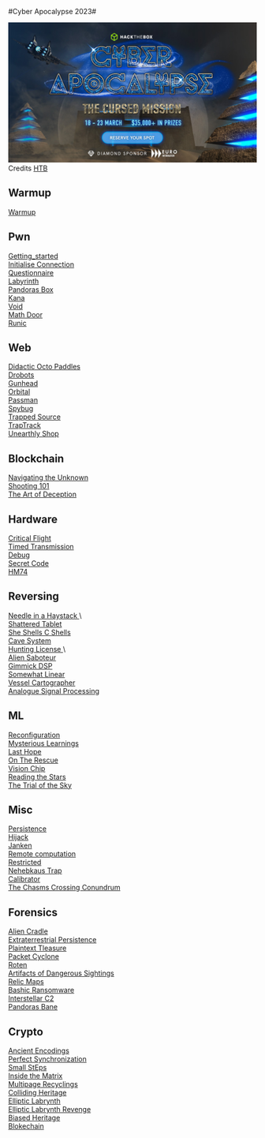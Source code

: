 #Cyber Apocalypse 2023#

![My dog ate the banner](./CyberApocalypseBanner.jpg)
Credits [HTB](http://ctf.hackthebox.com)

## Warmup
[Warmup <sanitycheck>](warmup/warmup/README.md)

## Pwn

[Getting_started <very easy>](pwn/getting_started/README.md)\
[Initialise Connection <very easy>](pwn/initialise_connection/README.md)\
[Questionnaire <very easy>](pwn/questionnaire/README.md)\
[Labyrinth <easy>](pwn/labyrinth/README.md)\
[Pandoras Box <easy>](pwn/pandoras_box/README.md)\
[Kana <medium>](pwn/kana/README.md)\
[Void <medium>](pwn/void/README.md)\
[Math Door <hard>](pwn/math_door/README.md)\
[Runic <insane>](pwn/runic/README.md)

## Web

[Didactic Octo Paddles <medium>](web/didactic_octo_paddles/README.md)\
[Drobots <very easy>](web/drobots/README.md)\
[Gunhead <very easy>](web/gunhead/README.md)\
[Orbital <easy>](web/orbital/README.md)\
[Passman <easy>](web/passman/README.md)\
[Spybug <medium>](web/spybug/README.md)\
[Trapped Source <very easy>](web/trapped_source/README.md)\
[TrapTrack <hard>](web/traptrack/README.md)\
[Unearthly Shop <hard>](web/unearthly_shop/README.md)

## Blockchain

[Navigating the Unknown <very easy>](blockchain/navigation_the_unknown/README.md)\
[Shooting 101 <very easy>](blockchain/shooting_101/README.md)\
[The Art of Deception <easy>](blockchain/the_art_of_deception/README.md)

## Hardware

[Critical Flight <very easy>](hardware/critical_flight/README.md)\
[Timed Transmission <very easy>](hardware/timed_transmission/README.md)\
[Debug <easy>](hardware/debug/README.md)\
[Secret Code <easy>](hardware/secret_code/README.md)\
[HM74 <medium>](hardware/hm74/README.md)

## Reversing

[Needle in a Haystack <very easy>](reversing/needle_in_a_haystack/README.md)\	
[Shattered Tablet <very easy>](reversing/shattered_tablet/README.md)\
[She Shells C Shells <very easy>](reversing/she_shells_c_shells/README.md)\
[Cave System <easy>](reversing/cave_system/README.md)\
[Hunting License <easy>](reversing/hunting_license/README.md)\	
[Alien Saboteur <medium>](reversing/alien_saboteur/README.md)\
[Gimmick DSP <medium>](reversing/gimmick_dsp/README.md)\
[Somewhat Linear <hard>](reversing/somewhat_linear/README.md)\
[Vessel Cartographer <hard>](reversing/vessel_cartographer/README.md)\
[Analogue Signal Processing <insane>](reversing/analogue_signal_processing/README.md)

## ML

[Reconfiguration <very easy>](ml/reconfiguration/README.md)\
[Mysterious Learnings <easy>](ml/mysterious_learnings/README.md)\
[Last Hope <medium>](ml/last_hope/README.md)\
[On The Rescue <medium>](ml/on_the_rescue/README.md)\
[Vision Chip <medium>](ml/vision_chip/README.md)\
[Reading the Stars <hard>](ml/reading_the_stars/README.md)\
[The Trial of the Sky <insane>](ml/the_trial_of_the_sky/README.md)

## Misc

[Persistence <very easy>](misc/persistence/README.md)\
[Hijack <easy>](misc/hijack/README.md)\
[Janken <easy>](misc/janken/README.md)\
[Remote computation <easy>](misc/remote_computation/README.md)\
[Restricted <easy>](misc/restricted/README.md)\
[Nehebkaus Trap <medium>](misc/nehebkaus_trap/README.md)\
[Calibrator <hard>](misc/calibrator/README.md)\
[The Chasms Crossing Conundrum <hard>](misc/the_chasms_crossing_conundrum/README.md)

## Forensics

[Alien Cradle <very easy>](forensics/alien_cradle/README.md)\
[Extraterrestrial Persistence <very easy>](forensics/extraterrestrial_persistence/README.md)\
[Plaintext Tleasure <very easy>](forensics/plaintext_tleasure/README.md)\
[Packet Cyclone <easy>](forensics/packet_cyclone/README.md)\
[Roten <easy>](forensics/roten/README.md)\
[Artifacts of Dangerous Sightings <medium>](forensics/artifacts_of_dangerous_sightings/README.md)\
[Relic Maps <medium>](forensics/relic_maps/README.md)\
[Bashic Ransomware <hard>](forensics/bashic_ransomware/README.md)\
[Interstellar C2 <hard>](forensics/interstellar_c2/README.md)\
[Pandoras Bane <insane>](forensics/pandoras_bane/README.md)

## Crypto

[Ancient Encodings <very easy>](crypto/ancient_encodings/README.md)\
[Perfect Synchronization <very easy>](crypto/perfect_synchronization/README.md)\
[Small StEps <very easy>](crypto/small_steps/README.md)\
[Inside the Matrix <easy>](crypto/inside_the_matrix/README.md)\
[Multipage Recyclings <easy>](crypto/multipage_recyclings/README.md)\
[Colliding Heritage <medium>](crypto/colliding_heritage/README.md)\
[Elliptic Labrynth <medium>](crypto/elliptic_labrynth/README.md)\
[Elliptic Labrynth Revenge <medium>](crypto/elliptic_labrynth_revenge/README.md)\
[Biased Heritage <hard>](crypto/biased_heritage/README.md)\
[Blokechain <insane>](crypto/blokechain/README.md)